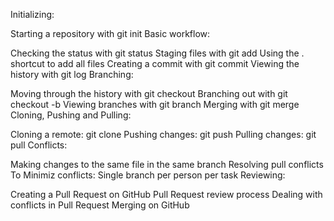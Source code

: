 Initializing:

Starting a repository with git init
Basic workflow:

Checking the status with git status
Staging files with git add
Using the . shortcut to add all files
Creating a commit with git commit
Viewing the history with git log
Branching:

Moving through the history with git checkout <commit hash>
Branching out with git checkout -b <branch name>
Viewing branches with git branch
Merging with git merge
Cloning, Pushing and Pulling:

Cloning a remote: git clone <url>
Pushing changes: git push
Pulling changes: git pull
Conflicts:

Making changes to the same file in the same branch
Resolving pull conflicts
To Minimiz conflicts: Single branch per person per task
Reviewing:

Creating a Pull Request on GitHub
Pull Request review process
Dealing with conflicts in Pull Request
Merging on GitHub
